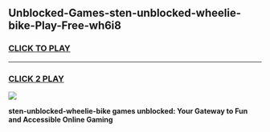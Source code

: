 
## Unblocked-Games-sten-unblocked-wheelie-bike-Play-Free-wh6i8
<h3>
<a href="https://premium76.site?title=sten-unblocked-wheelie-bike&ref=23A">CLICK TO PLAY</a></h3>
<hr>

<h3>
<a href="https://premium76.site?title=sten-unblocked-wheelie-bike&ref=23A">CLICK 2 PLAY</a>
  
</h3>

<a href="https://premium76.site?title=sten-unblocked-wheelie-bike&ref=23A"><img src="https://clearcache.store/games.png"></a>


**sten-unblocked-wheelie-bike games unblocked: Your Gateway to Fun and Accessible Online Gaming**
